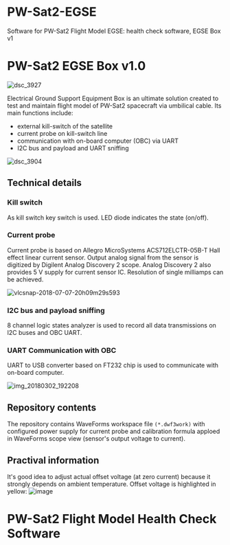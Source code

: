 # PW-Sat2-EGSE
Software for PW-Sat2 Flight Model EGSE: health check software, EGSE Box v1

# PW-Sat2 EGSE Box v1.0

![dsc_3927](https://user-images.githubusercontent.com/6267528/42413528-b9d6f1a8-8222-11e8-9e28-1fd7c849faef.JPG)

Electrical Ground Support Equipment Box is an ultimate solution created to test and maintain flight model of PW-Sat2 spacecraft via umbilical cable. Its main functions include:
* external kill-switch of the satellite
* current probe on kill-switch line
* communication with on-board computer (OBC) via UART
* I2C bus and payload and UART sniffing

![dsc_3904](https://user-images.githubusercontent.com/6267528/42413513-806ea3ca-8222-11e8-9bac-681745ecf1c2.JPG)



## Technical details

### Kill switch
As kill switch key switch is used. LED diode indicates the state (on/off).

### Current probe

Current probe is based on Allegro MicroSystems ACS712ELCTR-05B-T Hall effect linear current sensor. Output analog signal from the sensor is digitized by Digilent Analog Discovery 2 scope. Analog Discovery 2 also provides 5 V supply for current sensor IC. Resolution of single milliamps can be achieved.

![vlcsnap-2018-07-07-20h09m29s593](https://user-images.githubusercontent.com/6267528/42413502-26df1510-8222-11e8-968d-9449a5192b0c.png)

### I2C bus and payload sniffing

8 channel logic states analyzer is used to record all data transmissions on I2C buses and OBC UART.

### UART Communication with OBC

UART to USB converter based on FT232 chip is used to communicate with on-board computer.

![img_20180302_192208](https://user-images.githubusercontent.com/6267528/42413545-16c678e8-8223-11e8-83e0-b5dc84e1e0ca.jpg)

## Repository contents

The repository contains WaveForms workspace file `(*.dwf3work)` with configured power supply for current probe and calibration formula apploed in WaveForms scope view (sensor's output voltage to current).

## Practival information
It's good idea to adjust actual offset voltage (at zero current) because it strongly depends on ambient temperature.
Offset voltage is highlighted in yellow:
![image](https://user-images.githubusercontent.com/6267528/42413646-b87bf036-8224-11e8-9ef0-7db59b9c4a27.png)


# PW-Sat2 Flight Model Health Check Software
